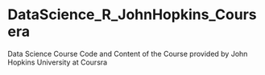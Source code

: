 # DataScience_R_JohnHopkins_Coursera
Data Science Course Code and Content of the Course provided by John Hopkins University at Coursra
